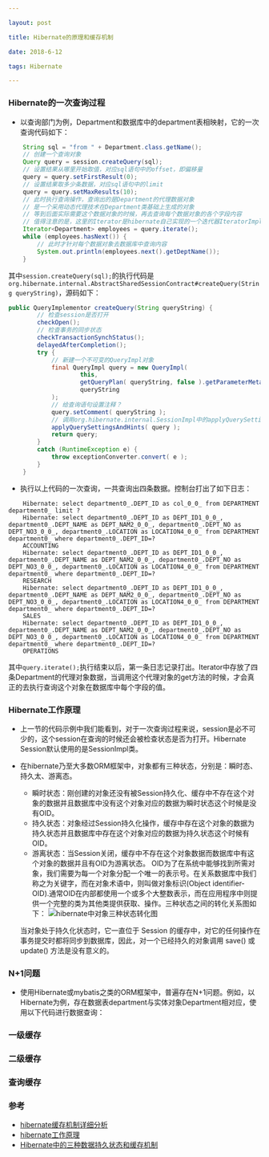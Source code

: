 ```yaml
---

layout: post

title: Hibernate的原理和缓存机制

date: 2018-6-12

tags: Hibernate

---
```


### Hibernate的一次查询过程
- 以查询部门为例，Department和数据库中的department表相映射，它的一次查询代码如下：
```java
	String sql = "from " + Department.class.getName();
    // 创建一个查询对象
	Query query = session.createQuery(sql);
    // 设置结果从哪里开始取值，对应sql语句中的offset，即偏移量
	query = query.setFirstResult(0);
    // 设置结果取多少条数据，对应sql语句中的limit
	query = query.setMaxResults(10);
    // 此时执行查询操作，查询出的是Department的代理数据对象
    // 是一个采用动态代理技术在Department类基础上生成的对象
    // 等到后面实际需要这个数据对象的时候，再去查询每个数据对象的各个字段内容
    // 值得注意的是，这里的Iterator是hibernate自己实现的一个迭代器IteratorImpl
	Iterator<Department> employees = query.iterate();
	while (employees.hasNext()) {
    	// 此时才针对每个数据对象去数据库中查询内容
		System.out.println(employees.next().getDeptName());
	}
```
其中`session.createQuery(sql);`的执行代码是`org.hibernate.internal.AbstractSharedSessionContract#createQuery(String queryString)`，源码如下：
```java
public QueryImplementor createQuery(String queryString) {
		// 检查session是否打开
		checkOpen();
        // 检查事务的同步状态
		checkTransactionSynchStatus();
		delayedAfterCompletion();
		try {
        	// 新建一个不可变的QueryImpl对象
			final QueryImpl query = new QueryImpl(
					this,
					getQueryPlan( queryString, false ).getParameterMetadata(),
					queryString
			);
            // 给查询语句设置注释？
			query.setComment( queryString );
            // 调用org.hibernate.internal.SessionImpl中的applyQuerySettingsAndHints执行查询操作
			applyQuerySettingsAndHints( query );
			return query;
		}
		catch (RuntimeException e) {
			throw exceptionConverter.convert( e );
		}
	}
```

- 执行以上代码的一次查询，一共查询出四条数据。控制台打出了如下日志：
```
    Hibernate: select department0_.DEPT_ID as col_0_0_ from DEPARTMENT department0_ limit ?
    Hibernate: select department0_.DEPT_ID as DEPT_ID1_0_0_, department0_.DEPT_NAME as DEPT_NAM2_0_0_, department0_.DEPT_NO as DEPT_NO3_0_0_, department0_.LOCATION as LOCATION4_0_0_ from DEPARTMENT department0_ where department0_.DEPT_ID=?
    ACCOUNTING
    Hibernate: select department0_.DEPT_ID as DEPT_ID1_0_0_, department0_.DEPT_NAME as DEPT_NAM2_0_0_, department0_.DEPT_NO as DEPT_NO3_0_0_, department0_.LOCATION as LOCATION4_0_0_ from DEPARTMENT department0_ where department0_.DEPT_ID=?
    RESEARCH
    Hibernate: select department0_.DEPT_ID as DEPT_ID1_0_0_, department0_.DEPT_NAME as DEPT_NAM2_0_0_, department0_.DEPT_NO as DEPT_NO3_0_0_, department0_.LOCATION as LOCATION4_0_0_ from DEPARTMENT department0_ where department0_.DEPT_ID=?
    SALES
    Hibernate: select department0_.DEPT_ID as DEPT_ID1_0_0_, department0_.DEPT_NAME as DEPT_NAM2_0_0_, department0_.DEPT_NO as DEPT_NO3_0_0_, department0_.LOCATION as LOCATION4_0_0_ from DEPARTMENT department0_ where department0_.DEPT_ID=?
    OPERATIONS
```
  其中`query.iterate();`执行结束以后，第一条日志记录打出。Iterator中存放了四条Department的代理对象数据，当调用这个代理对象的get方法的时候，才会真正的去执行查询这个对象在数据库中每个字段的值。


### Hibernate工作原理
- 上一节的代码示例中我们能看到，对于一次查询过程来说，session是必不可少的，这个session在查询的时候还会被检查状态是否为打开。Hibernate Session默认使用的是SessionImpl类。
- 在hibernate乃至大多数ORM框架中，对象都有三种状态，分别是：瞬时态、持久太、游离态。
	- 瞬时状态：刚创建的对象还没有被Session持久化、缓存中不存在这个对象的数据并且数据库中没有这个对象对应的数据为瞬时状态这个时候是没有OID。
	- 持久状态：对象经过Session持久化操作，缓存中存在这个对象的数据为持久状态并且数据库中存在这个对象对应的数据为持久状态这个时候有OID。
	- 游离状态：当Session关闭，缓存中不存在这个对象数据而数据库中有这个对象的数据并且有OID为游离状态。
  OID为了在系统中能够找到所需对象，我们需要为每一个对象分配一个唯一的表示号。在关系数据库中我们称之为关键字，而在对象术语中，则叫做对象标识(Object identifier-OID).通常OID在内部都使用一个或多个大整数表示，而在应用程序中则提供一个完整的类为其他类提供获取、操作。三种状态之间的转化关系图如下：
![hibernate中对象三种状态转化图](https://github.com/heshengbang/heshengbang.github.io/raw/master/images/hibernate/hibernate中对象三种状态转化图.png)

  当对象处于持久化状态时，它一直位于 Session 的缓存中，对它的任何操作在事务提交时都将同步到数据库，因此，对一个已经持久的对象调用 save() 或 update() 方法是没有意义的。


### N+1问题
- 使用Hibernate或mybatis之类的ORM框架中，普遍存在N+1问题。例如，以Hibernate为例，存在数据表department与实体对象Department相对应，使用以下代码进行数据查询：

### 一级缓存
### 二级缓存
### 查询缓存

### 参考
- [hibernate缓存机制详细分析](https://www.cnblogs.com/xiaoluo501395377/p/3377604.html)
- [hibernate工作原理](http://www.cnblogs.com/bile/p/4030575.html)
- [Hibernate中的三种数据持久状态和缓存机制](http://www.cnblogs.com/hcl22/p/6100191.html)